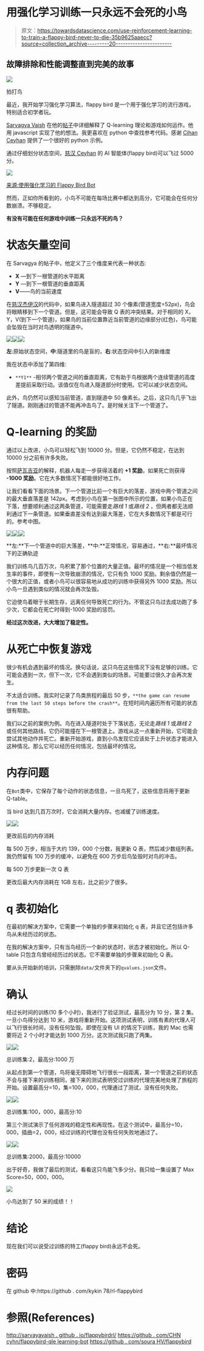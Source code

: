 # 用强化学习训练一只永远不会死的小鸟

> 原文：<https://towardsdatascience.com/use-reinforcement-learning-to-train-a-flappy-bird-never-to-die-35b9625aaecc?source=collection_archive---------20----------------------->

## 故障排除和性能调整直到完美的故事

![](img/12d3bbf218f8e771788a87027db420d9.png)

拍打鸟

最近，我开始学习强化学习算法，flappy bird 是一个用于强化学习的流行游戏，特别适合初学者玩。

[Sarvagya Vaish](http://sarvagyavaish.github.io/FlappyBirdRL/) 在他的[帖子](http://sarvagyavaish.github.io/FlappyBirdRL/)中详细解释了 Q-learning 理论和游戏如何运作。他用 javascript 实现了他的想法。我更喜欢在 python 中查找参考代码。感谢 [Cihan Ceyhan](https://github.com/chncyhn/flappybird-qlearning-bot) 提供了一个很好的 python 示例。

通过仔细划分状态空间，[慈汉 Ceyhan](https://github.com/chncyhn/flappybird-qlearning-bot) 的 AI 智能体(flappy bird)可以飞过 5000 分。

![](img/33914f589f73d35e33696e0288b6252d.png)

[来源:使用强化学习的 Flappy Bird Bot](https://github.com/chncyhn/flappybird-qlearning-bot)

然而，正如你所看到的，小鸟不可能在每场比赛中都达到高分，它可能会在任何分数崩溃。不够稳定。

**有没有可能在任何游戏中训练一只永远不死的鸟？**

# 状态矢量空间

在 Sarvagya 的帖子中，他定义了三个维度来代表一种状态:

*   **X** —到下一根管道的水平距离
*   **Y** —到下一根管道的垂直距离
*   **V**——鸟的当前速度

在[慈汉杰伊汉](https://github.com/chncyhn/flappybird-qlearning-bot)的代码中，如果鸟进入隧道超过 30 个像素(管道宽度=52px)，鸟会将眼睛移到下一个管道。但是，这可能会导致 Q 表的冲突结果。对于相同的 X，Y，V(到下一个管道)，如果鸟的当前位置靠近当前管道的边缘部分(红色)，鸟可能会坠毁在当时对鸟透明的隧道中。

![](img/2703346feb3351cccf661586f318c02e.png)![](img/2f7c5cfee941165ed12eb6b4f682c273.png)![](img/282f29f6fb729808b14465bec0b78e90.png)

**左**:原始状态空间，**中**:隧道里的鸟是盲的，**右**:状态空间中引入的新维度

我在状态中添加了第四维:

*   `**Y1**` -相邻两个管道之间的垂直距离，它有助于鸟根据两个连续管道的高度差提前采取行动。该值仅在鸟进入隧道部分时使用。它可以减少状态空间。

此外，鸟仍然可以感知当前管道，直到隧道中 50 像素长。之后，这只鸟几乎飞出了隧道。刚刚通过的管道不能再冲击鸟了。是时候关注下一个管道了。

# Q-learning 的奖励

通过以上改进，小鸟可以轻松飞到 10000 分。但是，它仍然不稳定，在达到 10000 分之前有许多失败。

按照[萨瓦吉亚](https://github.com/SarvagyaVaish)的解释，机器人每走一步获得活着的 **+1 奖励**，如果死亡则获得 **-1000 奖励**。它在大多数情况下都能很好地工作。

让我们看看下面的场景。下一个管道比前一个有巨大的落差，游戏中两个管道之间的最大垂直落差是 142px。考虑到小鸟在第一张图中所示的位置，如果小鸟正在下落，想要顺利通过这两条管道，可能需要走*路线 1* 或*路线 2* ，但两者都无法顺利通过下一条管道。如果垂直差没有达到最大落差，它在大多数情况下都是可行的。参考中图。

![](img/cb7930ac5f20db5d9f945bde21d6af6e.png)![](img/7116b95f4beb91b49470e255ed84558c.png)![](img/04ee73a664cf65aa613125f94afb4b48.png)

**左:**下一个管道中的巨大落差，**中:**正常情况，容易通过，**右:**最坏情况下的正确轨迹

我们训练鸟几百万次，鸟积累了那个位置的大量正值。最坏的情况是一个相当低发生率的事件，即使有一次导致崩溃的情况，它只有负 1000 奖励。剩余值仍然是一个很大的正值，或者小鸟可以很容易地从成功的训练中获得另外 1000 奖励。所以小鸟一旦遇到类似的情况就会再次坠毁。

它迫使鸟着眼于长期生存，远离任何导致死亡的行为。不管这只鸟过去成功跑了多少次，它都会在死亡时得到-1000 奖励的惩罚。

**经过这次改进，大大增加了稳定性。**

# 从死亡中恢复游戏

很少有机会遇到最坏的情况。换句话说，这只鸟在这些情况下没有足够的训练。它可能会遇到一次，但下一次，它不会遇到类似的场景。可能要过很久才会再次发生。

不太适合训练。我实时记录了鸟类旅程的最后 50 步，`**the game can resume from the last 50 steps before the crash**`。在短时间内遍历所有可能的状态很有帮助。

我们以之前的案例为例。鸟在进入隧道时处于下落状态，无论走*路线 1* 或*路线 2* 或任何其他路线，它仍可能撞在下一根管道上。游戏从这一点重新开始，它可能会尝试其他动作并死亡。重新开始游戏，直到小鸟发现它应该处于上升状态才能进入这种情况。那么它可以经历任何情况，包括最坏的情况。

# 内存问题

在`Bot`类中，它保存了每个动作的状态信息，一旦鸟死了，这些信息将用于更新 Q-table。

当 bird 达到几百万次时，它会消耗大量内存。也减缓了训练速度。

![](img/c1f5259900be50c6a1276ce06dea60a1.png)![](img/49120038db8a8967e89953dcde152ec7.png)

更改前后的内存消耗

每 500 万步，相当于大约 139，000 个分数，我更新 Q 表，然后减少数组列表。我仍然留有 100 万步的缓冲，以避免在 600 万步后鸟坠毁时对鸟的冲击。

每 500 万步更新一次 Q 表

更改后最大内存消耗在 1GB 左右，比之前少了很多。

# q 表初始化

在最初的解决方案中，它需要一个单独的步骤来初始化 q 表，并且它还包括许多鸟从未经历过的状态。

在我的解决方案中，只有当鸟经历一个新的状态时，状态才被初始化。所以 Q-table 只包含鸟曾经经历过的状态。它不需要单独的步骤来初始化 Q 表。

要从头开始新的培训，只需删除`data/`文件夹下的`qvalues.json`文件。

# 确认

经过长时间的训练(10 多个小时)，我进行了验证测试，最高分为 10 分，第 2 集。一旦小鸟得分达到 10 米，游戏将重新开始。这项测试表明，训练有素的代理人可以飞行很长时间，没有任何坠毁。即使在没有 UI 的情况下训练，我的 Mac 也需要将近 2 个小时才能达到 1000 万分。这次测试我只跑了两集。

![](img/91dfab086e37c136b1e165029462c5ee.png)![](img/e0e1f66fb9693ec3d4c3076fdcc62a5e.png)

总训练集:2，最高分:1000 万

从起点到第一个管道，鸟将毫无障碍地飞行很长一段距离，第一个管道之前的状态不会与接下来的训练相同，接下来的测试表明受过训练的代理完美地处理了旅程的开始。设置最高分=10，集=100，000，代理通过了测试，没有任何失败。

![](img/3c8bcc6bfef751031f03d2cf994e419d.png)![](img/3964bbd6790373147b2f2062bd0f4bbc.png)

总训练集:100，000，最高分:10

第三个测试演示了任何游戏的稳定性和再现性。在这个测试中，最高分=10，000，插曲=2，000，经过训练的代理也没有任何失败地通过了。

![](img/5dd4f1fcbc46d8ce30b9e510121f75d8.png)![](img/4a8e02fbd5f2ee117a66748a32e427ea.png)

总训练集:2000，最高分:10000

出于好奇，我做了最后的测试，看看这只鸟能飞多少分。我只给一集设置了 Max Score=50，000，000。

![](img/5a2dbae20f8e9ccf4da24b4628ee5122.png)

小鸟达到了 50 米的成绩！！

# 结论

现在我们可以说受过训练的特工(flappy bird)永远不会死。

# 密码

在 github 中:https://github . com/kykin 78/rl-flappybird

# 参照(References)

[http://sarvayavaish . github . io/flappybirdrl/](http://sarvagyavaish.github.io/FlappyBirdRL/)
[https://github . com/CHN cyhn/flappybird-qle learning-bot](https://github.com/chncyhn/flappybird-qlearning-bot)
[https://github . com/soura HV/flappybird](https://github.com/sourabhv/FlapPyBird)